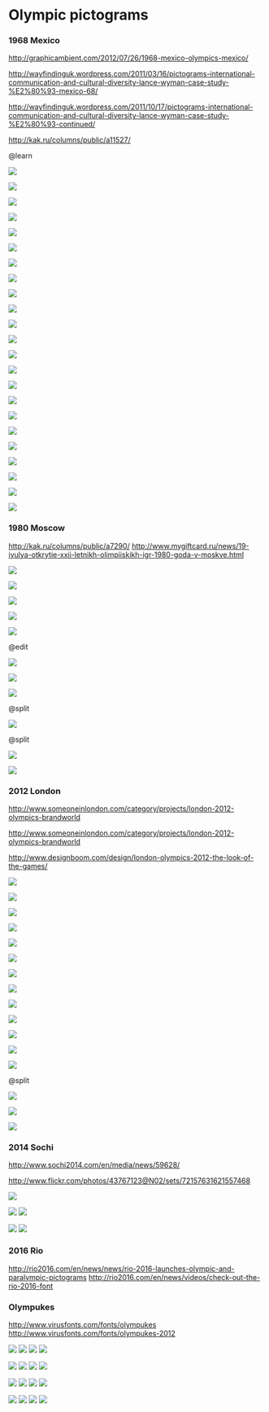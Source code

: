 # Olympic pictograms


### 1968 Mexico

http://graphicambient.com/2012/07/26/1968-mexico-olympics-mexico/

http://wayfindinguk.wordpress.com/2011/03/16/pictograms-international-communication-and-cultural-diversity-lance-wyman-case-study-%E2%80%93-mexico-68/

http://wayfindinguk.wordpress.com/2011/10/17/pictograms-international-communication-and-cultural-diversity-lance-wyman-case-study-%E2%80%93-continued/

http://kak.ru/columns/public/a11527/

@learn


![](http://graphicambient.com/wp-content/uploads/2012/07/mexico-68-olympics-logo.jpg)


![](http://graphicambient.com/wp-content/uploads/2012/07/mexico-68-olympics-03.jpg)


![](http://graphicambient.com/wp-content/uploads/2012/07/mexico-68-olympics-04.jpg)


![](http://graphicambient.com/wp-content/uploads/2012/07/mexico-68-olympics-06.jpg)


![](http://graphicambient.com/wp-content/uploads/2012/07/mexico-68-olympics-07.jpg)


![](http://graphicambient.com/wp-content/uploads/2012/07/mexico-68-olympics-11.jpg)


![](http://graphicambient.com/wp-content/uploads/2012/07/mexico-68-olympics-12.jpg)


![](http://graphicambient.com/wp-content/uploads/2012/07/mexico-68-olympics-13.jpg)


![](http://graphicambient.com/wp-content/uploads/2012/07/mexico-68-olympics-15.jpg)


![](http://graphicambient.com/wp-content/uploads/2012/07/mexico-68-olympics-18.jpg)


![](http://graphicambient.com/wp-content/uploads/2012/07/mexico-68-olympics-19.jpg)


![](http://graphicambient.com/wp-content/uploads/2012/07/mexico-68-olympics-20.jpg)


![](http://graphicambient.com/wp-content/uploads/2012/07/mexico-68-olympics-23.jpg)


![](http://graphicambient.com/wp-content/uploads/2012/07/mexico-68-olympics-24.jpg)


![](http://graphicambient.com/wp-content/uploads/2012/07/mexico-68-olympics-25.jpg)


![](http://graphicambient.com/wp-content/uploads/2012/07/mexico-68-olympics-27.jpg)


![](http://graphicambient.com/wp-content/uploads/2012/07/mexico-68-olympics-29.jpg)


![](http://graphicambient.com/wp-content/uploads/2012/07/mexico-68-olympics-30.jpg)


![](http://graphicambient.com/wp-content/uploads/2012/07/mexico-68-olympics-31.jpg)


![](http://graphicambient.com/wp-content/uploads/2012/07/mexico-68-olympics-32.jpg)


![](http://graphicambient.com/wp-content/uploads/2012/07/mexico-68-olympics-33.jpg)


![](http://graphicambient.com/wp-content/uploads/2012/07/mexico-68-olympics-35.jpg)


![](http://graphicambient.com/wp-content/uploads/2012/07/mexico-68-olympics-36.jpg)


### 1980 Moscow

http://kak.ru/columns/public/a7290/
http://www.mygiftcard.ru/news/19-iyulya-otkrytie-xxii-letnikh-olimpiiskikh-igr-1980-goda-v-moskve.html


![](http://www.mygiftcard.ru/sites/default/files/uploadfiles/19_iyulya_olimpiada_80.jpg)


![](http://kak.ru/vimg/article/7739362d7b5d481eca1f08025074f16c.gif)


![](http://kak.ru/vimg/article/29405b706e6761ef63384ecf46163f4f.gif)


![](http://igrushka.kz/vip103/mishka_m.jpg)


![](http://kak.ru/vimg/article/2dc34bcad43e0ef8e799a69c9e0c8550.gif)

@edit


![](http://kak.ru/vimg/article/1a0eceeed986ece5ae4f5b62d595f1c0.gif)


![](http://kak.ru/vimg/article/39bc7cb2d7a6d18fb9b61a1099258d55.gif)


![](http://kak.ru/vimg/article/50a16f84f78188ccb7e4e8ff09b0f456.gif)

@split


![](http://kak.ru/vimg/article/524cedffdf45b219398186aad7041185.gif)

@split


![](http://kak.ru/vimg/article/bdc229b27a57ce13c0468b83eebe316b.gif)


![](http://kak.ru/vimg/article/9c45504ec80bbad3a11931eb65030eee.gif)


### 2012 London

http://www.someoneinlondon.com/category/projects/london-2012-olympics-brandworld

http://www.someoneinlondon.com/category/projects/london-2012-olympics-brandworld

http://www.designboom.com/design/london-olympics-2012-the-look-of-the-games/


![](http://www.designboom.com/weblog/images/images_2/andy/london_olympics_2012/logoex2.jpg)


![](http://www.designboom.com/weblog/images/images_2/andy/london_olympics_2012/london2012_logo_shard_lines.jpg)


![](http://www.designboom.com/weblog/images/images_2/andy/london_olympics_2012/london_olympics_look_04.jpg)


![](http://www.designboom.com/cms/images/-andy/lon1.gif)


![](http://www.designboom.com/cms/images/-andy/lon2.gif)


![](http://www.designboom.com/cms/images/-andy/ol1.jpg)


![](http://www.designboom.com/cms/images/-andy/ol2.jpg)


![](http://www.designboom.com/cms/images/-andy/ol3.jpg)


![](http://www.designboom.com/cms/images/-andy/ol.jpg)


![](http://www.someoneinlondon.com/wp-content/files_mf/c2012940x415copy.jpg?5021?0.7458723955787718)


![](http://www.designboom.com/weblog/images/images_2/andy/london_olympics_2012/london_olympics_look_08.jpg)


![](http://www.designboom.com/weblog/images/images_2/andy/london_olympics_2012/london_olympics_look_06.jpg)


![](http://www.designboom.com/weblog/images/images_2/andy/london_olympics_2012/london_olympics_look_09.jpg)

@split


![](http://www.designboom.com/weblog/images/images_2/andy/london_olympics_2012/london_olympics_look_11.jpg)


![](http://www.designboom.com/weblog/images/images_2/andy/london_olympics_2012/london_olympics_look_12.jpg)


![](http://www.designboom.com/weblog/images/images_2/andy/london_olympics_2012/london_olympics_look_50.jpg)


### 2014 Sochi

http://www.sochi2014.com/en/media/news/59628/

http://www.flickr.com/photos/43767123@N02/sets/72157631621557468


![](http://farm9.staticflickr.com/8320/8023395361_b55a64c2a9_o.jpg)


![](http://farm9.staticflickr.com/8032/8023799850_8a7de257fb_o.jpg)
![](http://farm9.staticflickr.com/8456/8023801305_7bd2b2c245_o.jpg)


![](http://farm9.staticflickr.com/8172/8023801427_6a833c393f_o.jpg)
![](http://farm9.staticflickr.com/8451/8023801691_59d4d02942_o.jpg)


### 2016 Rio

http://rio2016.com/en/news/news/rio-2016-launches-olympic-and-paralympic-pictograms
http://rio2016.com/en/news/videos/check-out-the-rio-2016-font

### Olympukes

http://www.virusfonts.com/fonts/olympukes
http://www.virusfonts.com/fonts/olympukes-2012


![](./images/oly1.png)
![](./images/oly2.png)
![](./images/oly3.png)
![](./images/oly4.png)


![](./images/oly5.png)
![](./images/oly6.png)
![](./images/oly7.png)
![](./images/oly8.png)


![](./images/oly9.png)
![](./images/oly10.png)
![](./images/oly11.png)
![](./images/oly12.png)


![](./images/oly14.png)
![](./images/oly15.png)
![](./images/oly16.png)
![](./images/oly17.png)
